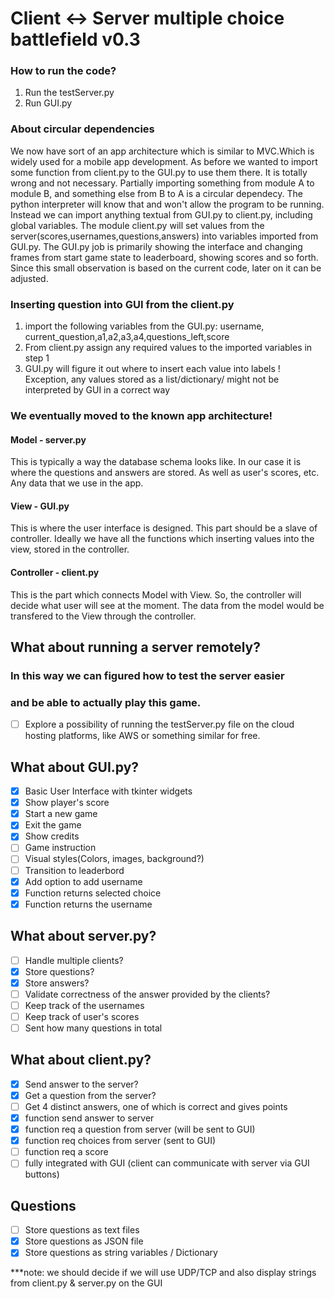 # Client <-> Server multiple choice battlefield v0.3

### How to run the code?
1. Run the testServer.py
2. Run GUI.py

### About circular dependencies
We now have sort of an app architecture which is similar to MVC.Which is widely used for a mobile app development.
As before we wanted to import some function from client.py to the GUI.py to use them there. It is totally wrong and not necessary. Partially importing something from module A to module B, and something else from B to A is a circular dependecy. The python interpreter will know that and won't allow the program to be running. Instead we can import anything textual from GUI.py to client.py, including global variables. The module client.py will set values from the server(scores,usernames,questions,answers) into variables imported from GUI.py. The GUI.py job is primarily showing the interface and changing frames from start game state to leaderboard, showing scores and so forth. Since this small observation is based on the current code, later on it can be adjusted.

### Inserting question into GUI from the client.py
1. import the following variables from the GUI.py:
  username, current_question,a1,a2,a3,a4,questions_left,score
2. From client.py assign any required values to the imported variables in step 1
3. GUI.py will figure it out where to insert each value into labels
! Exception, any values stored as a list/dictionary/ might not be interpreted by GUI in a correct way

### We eventually moved to the known app architecture!
#### Model - server.py
This is typically a way the database schema looks like. In our case it is where the questions and answers are stored. As well as 
user's scores, etc. Any data that we use in the app.
#### View - GUI.py
This is where the user interface is designed. This part should be a slave of controller. Ideally we have all the functions which inserting values into the view, stored in the controller.
#### Controller - client.py
This is the part which connects Model with View. So, the controller will decide what user will see at the moment. The data from the model would be transfered to the View through the controller.


## What about running a server remotely?
### In this way we can figured how to test the server easier
### and be able to actually play this game.
- [ ] Explore a possibility of running the testServer.py file on the 
cloud hosting platforms, like AWS or something similar for free.


## What about GUI.py?
- [x] Basic User Interface with tkinter widgets
- [x] Show player's score
- [x] Start a new game
- [x] Exit the game
- [x] Show credits
- [ ] Game instruction 
- [ ] Visual styles(Colors, images, background?)
- [ ] Transition to leaderbord
- [x] Add option to add username
- [x] Function returns selected choice
- [x] Function returns the username

## What about server.py?
- [ ] Handle multiple clients?
- [x] Store questions?
- [x] Store answers?
- [ ] Validate correctness of the answer provided by the clients?
- [ ] Keep track of the usernames
- [ ] Keep track of user's scores
- [ ] Sent how many questions in total

## What about client.py?
- [x] Send answer to the server?
- [x] Get a question from the server?
- [ ] Get 4 distinct answers, one of which is correct and gives points
- [x] function send answer to server
- [x] function req a question from server (will be sent to GUI)
- [x] function req choices from server (sent to GUI)
- [ ] function req a score
- [ ] fully integrated with GUI (client can communicate with server via GUI buttons)

## Questions
- [ ] Store questions as text files
- [x] Store questions as JSON file
- [x] Store questions as string variables / Dictionary

***note: we should decide if we will use UDP/TCP and also display strings from client.py & server.py on the GUI

